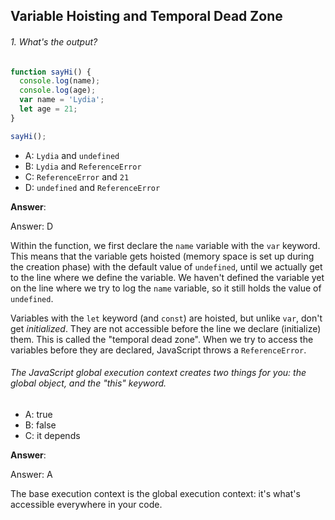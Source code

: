 ## Variable Hoisting and Temporal Dead Zone 

###### 1. What's the output?

```js
function sayHi() {
  console.log(name);
  console.log(age);
  var name = 'Lydia';
  let age = 21;
}

sayHi();
```

- A: `Lydia` and `undefined`
- B: `Lydia` and `ReferenceError`
- C: `ReferenceError` and `21`
- D: `undefined` and `ReferenceError`

**Answer**:

Answer: D

Within the function, we first declare the `name` variable with the `var` keyword. This means that the variable gets hoisted (memory space is set up during the creation phase) with the default value of `undefined`, until we actually get to the line where we define the variable. We  haven't defined the variable yet on the line where we try to log the `name` variable, so it still holds the value of `undefined`.

Variables with the `let` keyword (and `const`) are hoisted, but unlike `var`, don't get *initialized*. They are not accessible before the line we declare (initialize) them.  This is called the "temporal dead zone". When we try to access the  variables before they are declared, JavaScript throws a `ReferenceError`.



###### The JavaScript global execution context creates two things for you: the global object, and the "this" keyword.

- A: true
- B: false
- C: it depends

**Answer**:

Answer: A

The base execution context is the global execution context: it's what's accessible everywhere in your code.